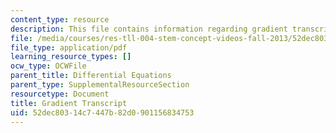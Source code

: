 ```yaml
---
content_type: resource
description: This file contains information regarding gradient transcript.
file: /media/courses/res-tll-004-stem-concept-videos-fall-2013/52dec80314c7447b82d0901156834753_MITRES_TLL-004F13_Gradient.pdf
file_type: application/pdf
learning_resource_types: []
ocw_type: OCWFile
parent_title: Differential Equations
parent_type: SupplementalResourceSection
resourcetype: Document
title: Gradient Transcript
uid: 52dec803-14c7-447b-82d0-901156834753
---
```

